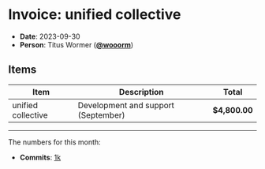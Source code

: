 # Invoice: unified collective

*   **Date**: 2023-09-30
*   **Person**: Titus Wormer ([**@wooorm**](https://github.com/wooorm))

## Items

| Item               | Description                         | Total         |
| ------------------ | ----------------------------------- | ------------- |
| unified collective | Development and support (September) | **$4,800.00** |

***

The numbers for this month:

*   **Commits**: [1k](https://github.com/search?q=author%3Awooorm+committer-date%3A%222023-09-01..2023-09-30%22\&type=commits)
